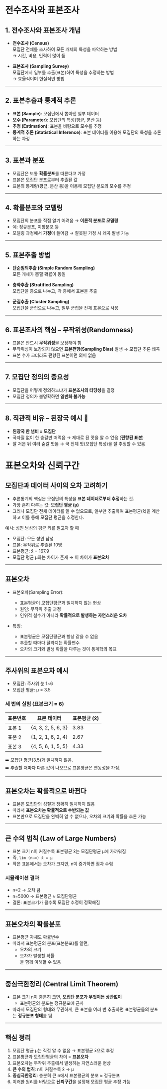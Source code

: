 # 전수조사와 표본조사

## 1. 전수조사와 표본조사 개념
- **전수조사 (Census)**  
  모집단 전체를 조사하여 모든 개체의 특성을 파악하는 방법  
  → 시간, 비용, 인력이 많이 듦  

- **표본조사 (Sampling Survey)**  
  모집단에서 일부를 추출(표본)하여 특성을 추정하는 방법  
  → 효율적이며 현실적인 방법  

---

## 2. 표본추출과 통계적 추론
- **표본 (Sample)**: 모집단에서 뽑아낸 일부 데이터  
- **모수 (Parameter)**: 모집단의 특성(평균, 분산 등)  
- **추정 (Estimation)**: 표본을 바탕으로 모수를 추정  
- **통계적 추론 (Statistical Inference)**: 표본 데이터를 이용해 모집단의 특성을 추론하는 과정  

---

## 3. 표본과 분포
- 모집단은 보통 **확률분포**를 따른다고 가정  
- 표본은 모집단 분포로부터 추출된 값  
- 표본의 통계량(평균, 분산 등)을 이용해 모집단 분포의 모수를 추정  

---

## 4. 확률분포와 모델링
- 모집단의 분포를 직접 알기 어려움 → **이론적 분포로 모델링**  
- 예: 정규분포, 이항분포 등  
- 모델링 과정에서 **가정**이 들어감 → 잘못된 가정 시 왜곡 발생 가능  

---

## 5. 표본추출 방법
- **단순임의추출 (Simple Random Sampling)**  
  모든 개체가 뽑힐 확률이 동일  

- **층화추출 (Stratified Sampling)**  
  모집단을 층으로 나누고, 각 층에서 표본을 추출  

- **군집추출 (Cluster Sampling)**  
  모집단을 군집으로 나누고, 일부 군집을 전체 표본으로 사용  

---

## 6. 표본조사의 핵심 – 무작위성(Randomness)
- 표본은 반드시 **무작위성**을 보장해야 함  
- 무작위성이 보장되지 않으면 **표본편향(Sampling Bias)** 발생 → 모집단 추론 왜곡  
- 표본 수가 크더라도 편향된 표본이면 의미 없음  

---

## 7. 모집단 정의의 중요성
- 모집단을 어떻게 정의하느냐가 **표본조사의 타당성**을 결정  
- 모집단 정의가 불명확하면 **일반화 불가능**  

---

## 8. 직관적 비유 – 된장국 예시 🍲
- **된장국 한 냄비 = 모집단**  
- 국자질 없이 한 숟갈만 떠먹음 → 제대로 된 맛을 알 수 없음 (**편향된 표본**)  
- 잘 저은 뒤 여러 숟갈 맛봄 → 국 전체 맛(모집단 특성)을 잘 추정할 수 있음  


# 표본오차와 신뢰구간

## 모집단과 데이터 사이의 오차 고려하기
- 추론통계의 핵심은 모집단의 특성을 **표본 데이터로부터 추정**하는 것.  
- 가장 흔히 다루는 값: **모집단 평균 (μ)**  
- 그러나 모집단 전체 데이터를 알 수 없으므로, 일부만 추출하여 표본평균(x̄)을 계산하고 이를 통해 모집단 평균을 추정한다.

예시: 성인 남성의 평균 키를 알고자 할 때  
- 모집단: 모든 성인 남성  
- 표본: 무작위로 추출된 10명  
- 표본평균: x̄ = 167.9  
- 모집단 평균 μ와는 차이가 존재 → 이 차이가 **표본오차**

---

## 표본오차
- 표본오차(Sampling Error):  
  - 표본평균이 모집단평균과 일치하지 않는 현상  
  - 원인: 무작위 추출 과정  
  - 인위적 실수가 아니라 **확률적으로 발생하는 자연스러운 오차**

- 특징:  
  - 표본평균은 모집단평균과 항상 같을 수 없음  
  - 추출할 때마다 달라지는 확률변수  
  - 오차의 크기와 발생 확률을 다루는 것이 통계학의 목표  

---

## 주사위의 표본오차 예시
- 모집단: 주사위 눈 1~6  
- 모집단 평균: μ = 3.5  

### 세 번의 실험 (표본크기 = 6)
| 표본번호 | 표본 데이터          | 표본평균 (x̄) |
|----------|----------------------|---------------|
| 표본 1   | {4, 3, 2, 5, 6, 3}   | 3.83          |
| 표본 2   | {1, 2, 1, 6, 2, 4}   | 2.67          |
| 표본 3   | {4, 5, 6, 1, 5, 5}   | 4.33          |

➡️ 모집단 평균(3.5)과 일치하지 않음.  
➡️ 추출할 때마다 다른 값이 나오므로 표본평균은 변동성을 가짐.  

---

## 표본오차는 확률적으로 바뀐다
- 표본은 모집단의 성질과 정확히 일치하지 않음  
- 따라서 **표본오차는 확률적으로 수반되는 값**  
- 표본만으로 모집단을 완벽히 알 수 없으나, 오차의 크기와 확률을 추론 가능  

---

## 큰 수의 법칙 (Law of Large Numbers)
- 표본 크기 n이 커질수록 표본평균 x̄는 모집단평균 μ에 가까워짐  
- 즉, `lim (n→∞) x̄ = μ`  
- 작은 표본에서는 오차가 크지만, n이 증가하면 점차 수렴  

### 시뮬레이션 결과
- n=2 → 오차 큼  
- n=5000 → 표본평균 ≈ 모집단평균  
- 결론: 표본크기가 클수록 모집단 추정이 정확해짐  

---

## 표본오차의 확률분포
- 표본평균 자체도 확률변수  
- 따라서 표본평균의 분포(표본분포)를 알면,  
  - 오차의 크기  
  - 오차가 발생할 확률  
  을 함께 이해할 수 있음  

---

## 중심극한정리 (Central Limit Theorem)
- 표본 크기 n이 충분히 크면, **모집단 분포가 무엇이든 상관없이**  
  - 표본평균의 분포는 정규분포에 근사  
- 따라서 모집단의 형태와 무관하게, 큰 표본을 여러 번 추출하면 표본평균들의 분포는 **정규분포 형태**를 띔  

---

## 핵심 정리
1. 모집단 평균 μ는 직접 알 수 없음 → 표본평균 x̄으로 추정  
2. 표본평균과 모집단평균의 차이 = **표본오차**  
3. 표본오차는 무작위 추출에서 발생하는 자연스러운 현상  
4. **큰 수의 법칙**: n이 커질수록 x̄ → μ  
5. **중심극한정리**: 충분히 큰 n에서 표본평균의 분포 ≈ 정규분포  
6. 이러한 원리를 바탕으로 **신뢰구간**을 설정해 모집단 평균 추정 가능
